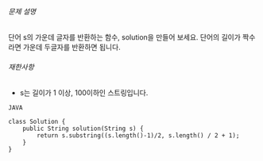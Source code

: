 
###### 문제 설명

단어 s의 가운데 글자를 반환하는 함수, solution을 만들어 보세요. 단어의 길이가 짝수라면 가운데 두글자를 반환하면 됩니다.

###### 재한사항

-   s는 길이가 1 이상, 100이하인 스트링입니다.

```
JAVA

class Solution {
    public String solution(String s) {
        return s.substring((s.length()-1)/2, s.length() / 2 + 1);
    }
}

```